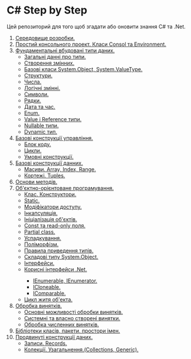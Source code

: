 # C# Step by Step

Цей репозиторий для того щоб згадати або оновити знання C# та .Net.
<ol>

<li> <a href="./01 Середовище розробки">Середовище розробки.</a> </li>
<li> <a href="./02 Простий консольного проект. Класи Consol та Environment">Простий консольного проект. Класи Consol та Environment.</a></li>
<li> <a href="./03 Фундаментальні вбудовані типи даних">Фундаментальні вбудовані типи даних.</a>

- <a href="./03 Фундаментальні вбудовані типи даних/01 Загальні данні про типи">Загальні данні про типи.</a>
- <a href="./03 Фундаментальні вбудовані типи даних/02 Створення змінних">Створення змінних.</a>
- <a href="./03 Фундаментальні вбудовані типи даних/03 Базові класи System.Object, System.ValueType">Базові класи System.Object, System.ValueType.</a>
- <a href="./03 Фундаментальні вбудовані типи даних/04 Структури">Структури.</a>
- <a href="./03 Фундаментальні вбудовані типи даних/05 Числа">Числа.</a>
- <a href="./03 Фундаментальні вбудовані типи даних/06 Логічні змінні">Логічні змінні.</a>
- <a href="./03 Фундаментальні вбудовані типи даних/07 Символи">Символи.</a>
- <a href="./03 Фундаментальні вбудовані типи даних/08 Pядки">Pядки.</a>
- <a href="./03 Фундаментальні вбудовані типи даних/09 Дата та час">Дата та час.</a>
- <a href="./03 Фундаментальні вбудовані типи даних/10 Enum">Enum.</a>
- <a href="./03 Фундаментальні вбудовані типи даних/11 Value i Reference типи">Value i Reference типи.</a>
- <a href="./03 Фундаментальні вбудовані типи даних/12 Nullable типи">Nullable типи.</a>
- <a href="./03 Фундаментальні вбудовані типи даних/13 Dynamic тип">Dynamic тип.</a>

</li>
<li><a href="./04 Базові конструкції управління">Базові конструкції управління.</a> 

- <a href="./04 Базові конструкції управління/01 Блок коду">Блок коду.</a>
- <a href="./04 Базові конструкції управління/02 Цикли">Цикли.</a>
- <a href="./04 Базові конструкції управління/03 Умовні конструкції">Умовні конструкції.</a>

</li>
<li><a href="./05 Базові конструкції данних">Базові конструкції данних.</a> 

- <a href="./05 Базові конструкції данних/01 Масиви. Array, Index, Range">Масиви. Array, Index, Range.</a>
- <a href="./05 Базові конструкції данних/02 Кортежі. Tuples">Кортежі. Tuples.</a>

</li>

<li><a href="./06 Основи методів">Основи методів.</a></li>

<li><a href="./07 Об'єктно-орієнтоване програмування">Об'єктно-орієнтоване програмування.</a>

- <a href="./07 Об'єктно-орієнтоване програмування/01 Клас. Конструктори">Клас. Конструктори.</a>
- <a href="./07 Об'єктно-орієнтоване програмування/02 Static">Static.</a>
- <a href="./07 Об'єктно-орієнтоване програмування/03 Модіфікатори доступу">Модіфікатори доступу.</a>
- <a href="./07 Об'єктно-орієнтоване програмування/04 Інкапсуляція">Інкапсуляція.</a>
- <a href="./07 Об'єктно-орієнтоване програмування/05 Ініціалізація об'єктів">Ініціалізація об'єктів.</a>
- <a href="./07 Об'єктно-орієнтоване програмування/06 Const та read-only поля">Const та read-only поля.</a>
- <a href="./07 Об'єктно-орієнтоване програмування/07 Partial class">Partial class.</a>
- <a href="./07 Об'єктно-орієнтоване програмування/08 Успадкування">Успадкування.</a>
- <a href="./07 Об'єктно-орієнтоване програмування/09 Поліморфізм">Поліморфізм.</a>
- <a href="./07 Об'єктно-орієнтоване програмування/10 Правила приведення типів">Правила приведення типів.</a>
- <a href="./07 Об'єктно-орієнтоване програмування/11 Складові типу System.Object">Складові типу System.Object.</a>
- <a href="./07 Об'єктно-орієнтоване програмування/12 Інтерфейси">Інтерфейси.</a>
- <a href="./07 Об'єктно-орієнтоване програмування/13 Корисні інтерфейси .Net">Корисні інтерфейси .Net.</a>
<ol>

 - <a href="./07 Об'єктно-орієнтоване програмування/13 Корисні інтерфейси .Net/01 IEnumerable, IEnumerator">IEnumerable, IEnumerator.</a>
 - <a href="./07 Об'єктно-орієнтоване програмування/13 Корисні інтерфейси .Net/02 ICloneable">ICloneable.</a>
 - <a href="./07 Об'єктно-орієнтоване програмування/13 Корисні інтерфейси .Net/03 IComparable">IComparable.</a>
</ol>

- <a href="./07 Об'єктно-орієнтоване програмування/14 Цикл житя об'екта">Цикл житя об'екта.</a>
</li>
<li><a href="./08 Обробка винятків">Обробка винятків.</a>

- <a href="./08 Обробка винятків/01 Основні можливості обробки винятків">Основні можливості обробки винятків.</a>
- <a href="./08 Обробка винятків/02 Системні та власно створені винятки">Системні та власно створені винятки.</a>
- <a href="./08 Обробка винятків/03 Обробка численних винятків">Обробка численних винятків.</a>

<li> <a href="./09 Бібліотеки класів, пакети, простори імен">Бібліотеки класів, пакети, простори імен.</a> </li>


<li><a href="./10 Продвинуті конструкції даних">Продвинуті конструкції даних.</a>

- <a href="./10 Продвинуті конструкції даних/01 Записи. Records">Записи. Records.</a>
- <a href="./10 Продвинуті конструкції даних/02 Колекції. Узагальнення.(Collections, Generic)">Колекції. Узагальнення.(Collections, Generic).</a>


</li></ol>




